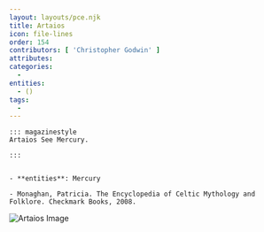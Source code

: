 ```yaml
---
layout: layouts/pce.njk
title: Artaios
icon: file-lines
order: 154
contributors: [ 'Christopher Godwin' ]
attributes:
categories:
  - 
entities:
  - ()
tags:
  - 
---
```

``` tab [group1:Info]
::: magazinestyle
Artaios See Mercury.

:::
```
``` tab [group1:Attributes]
```
``` tab [group1:Entities]
- **entities**: Mercury
```
``` tab [group1:Sources]
- Monaghan, Patricia. The Encyclopedia of Celtic Mythology and Folklore. Checkmark Books, 2008.
```
![Artaios Image]([None])
